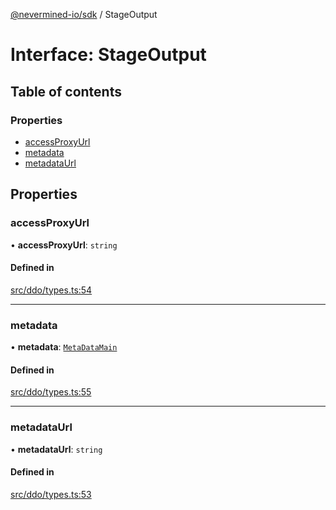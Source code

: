 [@nevermined-io/sdk](../code-reference.md) / StageOutput

# Interface: StageOutput

## Table of contents

### Properties

- [accessProxyUrl](StageOutput.md#accessproxyurl)
- [metadata](StageOutput.md#metadata)
- [metadataUrl](StageOutput.md#metadataurl)

## Properties

### accessProxyUrl

• **accessProxyUrl**: `string`

#### Defined in

[src/ddo/types.ts:54](https://github.com/nevermined-io/sdk-js/blob/bb26f8ab/src/ddo/types.ts#L54)

---

### metadata

• **metadata**: [`MetaDataMain`](MetaDataMain.md)

#### Defined in

[src/ddo/types.ts:55](https://github.com/nevermined-io/sdk-js/blob/bb26f8ab/src/ddo/types.ts#L55)

---

### metadataUrl

• **metadataUrl**: `string`

#### Defined in

[src/ddo/types.ts:53](https://github.com/nevermined-io/sdk-js/blob/bb26f8ab/src/ddo/types.ts#L53)
